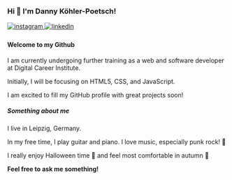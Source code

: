 ### Hi 👋 I'm Danny Köhler-Poetsch!
<a href="https://instagram.com/ignorama_666" target="_blank">
<img src=https://img.shields.io/badge/instagram-%23000000.svg?&style=for-the-badge&logo=instagram&logoColor=white alt=instagram style="margin-bottom: 5px;" />
</a>  

<a href="https://linkedin.com/in/danny-köhler-poetsch-6738332a5" target="_blank">
<img src=https://img.shields.io/badge/linkedin-%231E77B5.svg?&style=for-the-badge&logo=linkedin&logoColor=white alt=linkedin style="margin-bottom: 5px;" />
</a>

#### Welcome to my Github 


I am currently undergoing further training as a web and software developer at Digital Career Institute.  

Initially, I will be focusing on HTML5, CSS, and JavaScript. 

I am excited to fill my GitHub profile with great projects soon!

##### Something about me
I live in Leipzig, Germany.

In my free time, I play guitar and piano. I love music, especially punk rock! 🤘 

I really enjoy Halloween time 🎃 and feel most comfortable in autumn 🍂

**Feel free to ask me something!**

<!--
**dannykoehlerpoetsch/dannykoehlerpoetsch** is a ✨ _special_ ✨ repository because its `README.md` (this file) appears on your GitHub profile.

Here are some ideas to get you started:

- 🔭 I’m currently working on ...
- 🌱 I’m currently learning ...
- 👯 I’m looking to collaborate on ...
- 🤔 I’m looking for help with ...
- 💬 Ask me about ...
- 📫 How to reach me: ...
- 😄 Pronouns: ...
- ⚡ Fun fact: ...
-->
